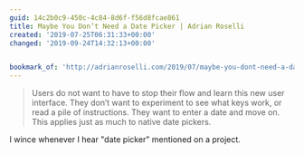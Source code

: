 ```yaml
---
guid: 14c2b0c9-450c-4c84-8d6f-f56d8fcae861
title: Maybe You Don’t Need a Date Picker | Adrian Roselli
created: '2019-07-25T06:31:33+00:00'
changed: '2019-09-24T14:32:13+00:00'


bookmark_of: 'http://adrianroselli.com/2019/07/maybe-you-dont-need-a-date-picker.html'
---
```


> Users do not want to have to stop their flow and learn this new user interface. They don’t want to experiment to see what keys work, or read a pile of instructions. They want to enter a date and move on. This applies just as much to native date pickers. 

I wince whenever I hear "date picker" mentioned on a project. 
